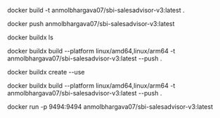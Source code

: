 <!-- first step 
(While creating a new image dont forget to change this name anmolbhargava07/sbi-ui to anmolbhargava07/new-name) --> 
docker build -t anmolbhargava07/sbi-salesadvisor-v3:latest .

<!-- second step -->
docker push anmolbhargava07/sbi-salesadvisor-v3:latest

<!-- Third step -->
docker buildx ls
 
<!-- Fourth step -->
 docker buildx build --platform linux/amd64,linux/arm64 -t anmolbhargava07/sbi-salesadvisor-v3:latest --push .

 <!-- If error comes (for ex : multi-platform issue, then run other command) -->
 docker buildx create --use

 <!-- Then again run  -->
docker buildx build --platform linux/amd64,linux/arm64 -t anmolbhargava07/sbi-salesadvisor-v3:latest --push .

<!-- run the docker app in local-->
docker run -p 9494:9494 anmolbhargava07/sbi-salesadvisor-v3:latest 